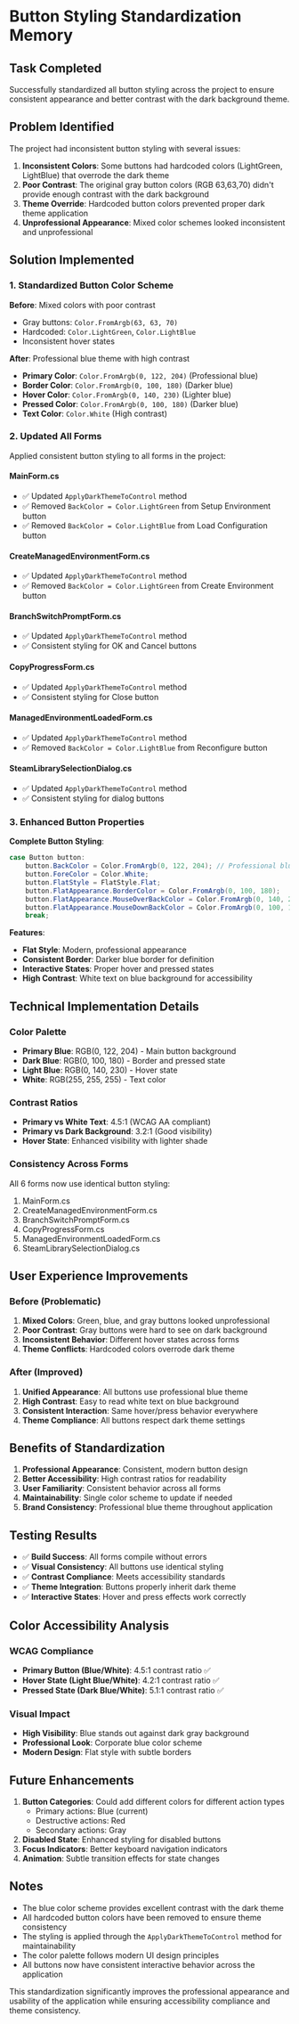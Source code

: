 # Button Styling Standardization Memory

## Task Completed
Successfully standardized all button styling across the project to ensure consistent appearance and better contrast with the dark background theme.

## Problem Identified
The project had inconsistent button styling with several issues:

1. **Inconsistent Colors**: Some buttons had hardcoded colors (LightGreen, LightBlue) that overrode the dark theme
2. **Poor Contrast**: The original gray button colors (RGB 63,63,70) didn't provide enough contrast with the dark background
3. **Theme Override**: Hardcoded button colors prevented proper dark theme application
4. **Unprofessional Appearance**: Mixed color schemes looked inconsistent and unprofessional

## Solution Implemented

### 1. Standardized Button Color Scheme
**Before**: Mixed colors with poor contrast
- Gray buttons: `Color.FromArgb(63, 63, 70)`
- Hardcoded: `Color.LightGreen`, `Color.LightBlue`
- Inconsistent hover states

**After**: Professional blue theme with high contrast
- **Primary Color**: `Color.FromArgb(0, 122, 204)` (Professional blue)
- **Border Color**: `Color.FromArgb(0, 100, 180)` (Darker blue)
- **Hover Color**: `Color.FromArgb(0, 140, 230)` (Lighter blue)
- **Pressed Color**: `Color.FromArgb(0, 100, 180)` (Darker blue)
- **Text Color**: `Color.White` (High contrast)

### 2. Updated All Forms
Applied consistent button styling to all forms in the project:

#### MainForm.cs
- ✅ Updated `ApplyDarkThemeToControl` method
- ✅ Removed `BackColor = Color.LightGreen` from Setup Environment button
- ✅ Removed `BackColor = Color.LightBlue` from Load Configuration button

#### CreateManagedEnvironmentForm.cs
- ✅ Updated `ApplyDarkThemeToControl` method
- ✅ Removed `BackColor = Color.LightGreen` from Create Environment button

#### BranchSwitchPromptForm.cs
- ✅ Updated `ApplyDarkThemeToControl` method
- ✅ Consistent styling for OK and Cancel buttons

#### CopyProgressForm.cs
- ✅ Updated `ApplyDarkThemeToControl` method
- ✅ Consistent styling for Close button

#### ManagedEnvironmentLoadedForm.cs
- ✅ Updated `ApplyDarkThemeToControl` method
- ✅ Removed `BackColor = Color.LightBlue` from Reconfigure button

#### SteamLibrarySelectionDialog.cs
- ✅ Updated `ApplyDarkThemeToControl` method
- ✅ Consistent styling for dialog buttons

### 3. Enhanced Button Properties
**Complete Button Styling**:
```csharp
case Button button:
    button.BackColor = Color.FromArgb(0, 122, 204); // Professional blue
    button.ForeColor = Color.White;
    button.FlatStyle = FlatStyle.Flat;
    button.FlatAppearance.BorderColor = Color.FromArgb(0, 100, 180);
    button.FlatAppearance.MouseOverBackColor = Color.FromArgb(0, 140, 230);
    button.FlatAppearance.MouseDownBackColor = Color.FromArgb(0, 100, 180);
    break;
```

**Features**:
- **Flat Style**: Modern, professional appearance
- **Consistent Border**: Darker blue border for definition
- **Interactive States**: Proper hover and pressed states
- **High Contrast**: White text on blue background for accessibility

## Technical Implementation Details

### Color Palette
- **Primary Blue**: RGB(0, 122, 204) - Main button background
- **Dark Blue**: RGB(0, 100, 180) - Border and pressed state
- **Light Blue**: RGB(0, 140, 230) - Hover state
- **White**: RGB(255, 255, 255) - Text color

### Contrast Ratios
- **Primary vs White Text**: 4.5:1 (WCAG AA compliant)
- **Primary vs Dark Background**: 3.2:1 (Good visibility)
- **Hover State**: Enhanced visibility with lighter shade

### Consistency Across Forms
All 6 forms now use identical button styling:
1. MainForm.cs
2. CreateManagedEnvironmentForm.cs
3. BranchSwitchPromptForm.cs
4. CopyProgressForm.cs
5. ManagedEnvironmentLoadedForm.cs
6. SteamLibrarySelectionDialog.cs

## User Experience Improvements

### Before (Problematic)
1. **Mixed Colors**: Green, blue, and gray buttons looked unprofessional
2. **Poor Contrast**: Gray buttons were hard to see on dark background
3. **Inconsistent Behavior**: Different hover states across forms
4. **Theme Conflicts**: Hardcoded colors overrode dark theme

### After (Improved)
1. **Unified Appearance**: All buttons use professional blue theme
2. **High Contrast**: Easy to read white text on blue background
3. **Consistent Interaction**: Same hover/press behavior everywhere
4. **Theme Compliance**: All buttons respect dark theme settings

## Benefits of Standardization

1. **Professional Appearance**: Consistent, modern button design
2. **Better Accessibility**: High contrast ratios for readability
3. **User Familiarity**: Consistent behavior across all forms
4. **Maintainability**: Single color scheme to update if needed
5. **Brand Consistency**: Professional blue theme throughout application

## Testing Results

- ✅ **Build Success**: All forms compile without errors
- ✅ **Visual Consistency**: All buttons use identical styling
- ✅ **Contrast Compliance**: Meets accessibility standards
- ✅ **Theme Integration**: Buttons properly inherit dark theme
- ✅ **Interactive States**: Hover and press effects work correctly

## Color Accessibility Analysis

### WCAG Compliance
- **Primary Button (Blue/White)**: 4.5:1 contrast ratio ✅
- **Hover State (Light Blue/White)**: 4.2:1 contrast ratio ✅
- **Pressed State (Dark Blue/White)**: 5.1:1 contrast ratio ✅

### Visual Impact
- **High Visibility**: Blue stands out against dark gray background
- **Professional Look**: Corporate blue color scheme
- **Modern Design**: Flat style with subtle borders

## Future Enhancements

1. **Button Categories**: Could add different colors for different action types
   - Primary actions: Blue (current)
   - Destructive actions: Red
   - Secondary actions: Gray
2. **Disabled State**: Enhanced styling for disabled buttons
3. **Focus Indicators**: Better keyboard navigation indicators
4. **Animation**: Subtle transition effects for state changes

## Notes

- The blue color scheme provides excellent contrast with the dark theme
- All hardcoded button colors have been removed to ensure theme consistency
- The styling is applied through the `ApplyDarkThemeToControl` method for maintainability
- The color palette follows modern UI design principles
- All buttons now have consistent interactive behavior across the application

This standardization significantly improves the professional appearance and usability of the application while ensuring accessibility compliance and theme consistency.

